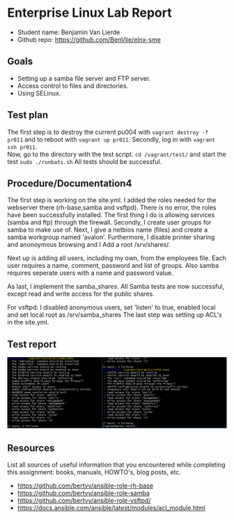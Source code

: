# Enterprise Linux Lab Report

- Student name: Benjamin Van Lierde
- Github repo: <https://github.com/BenVlie/elnx-sme>

## Goals
- Setting up a samba file server and FTP server.
- Access control to files and directories.
- Using SELinux.
## Test plan

The first step is to destroy the current pu004 with ```vagrant destroy -f pr011``` and to reboot with ```vagrant up pr011```.
Secondly, log in with ```vagrant ssh pr011```.\
Now, go to the directory with the test script. ```cd /vagrant/test/``` and start the test ```sudo ./runbats.sh```
All tests should be successful.

## Procedure/Documentation4

The first step is working on the site.yml. I added the roles needed for the webserver there (rh-base,samba and vsftpd).
There is no error, the roles have been successfully installed.
The first thing I do is allowing services (samba and ftp) through the firewall. Secondly, I create user groups for samba to make use of. Next, I give a netbios name (files) and create a samba workgroup named 'avalon'. Furthermore, I disable printer sharing and anonoymous browsing and I Add a root /srv/shares/.

Next up is adding all users, including my own, from the employees file. Each user requires a name, comment, password and list of groups. Also samba requires seperate users with a name and password value.

As last, I implement the samba_shares.
All Samba tests are now successful, except read and write access for the public shares.

For vsftpd: I disabled anonymous users, set 'listen' to true, enabled local and set local root as /srv/samba_shares
The last step was setting up ACL's in the site.yml.


## Test report

![testrapport-03](https://github.com/BenVlie/elnx-sme/blob/master/report/images/03-testrapport.png)


## Resources

List all sources of useful information that you encountered while completing this assignment: books, manuals, HOWTO's, blog posts, etc.
- https://github.com/bertvv/ansible-role-rh-base
- https://github.com/bertvv/ansible-role-samba
- https://github.com/bertvv/ansible-role-vsftpd/
- https://docs.ansible.com/ansible/latest/modules/acl_module.html
